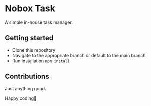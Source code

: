 # Nobox Task

A simple in-house task manager.

## Getting started

- Clone this repository
- Navigate to the appropriate branch or default to the main branch
- Run installation `npm install`

## Contributions

Just anything good.

Happy coding🎉
